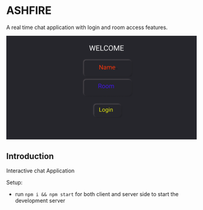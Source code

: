# ASHFIRE
A real time chat application with login and room access features.

<img src="client/1.png">



## Introduction
Interactive chat Application

Setup:
- run ```npm i && npm start``` for both client and server side to start the development server
